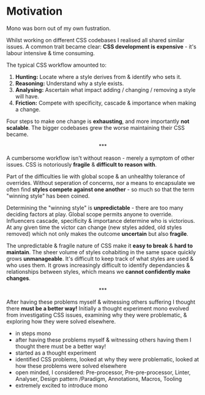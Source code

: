 # Motivation

Mono was born out of my own fustration.

Whilst working on different CSS codebases I realised all shared similar issues. A common trait became clear: **CSS development is expensive** - it's labour intensive & time consuming.

The typical CSS workflow amounted to:

1. **Hunting:** Locate where a style derives from & identify who sets it.
2. **Reasoning:** Understand why a style exists.
3. **Analysing:** Ascertain what impact adding / changing / removing a style will have.
4. **Friction:** Compete with specificity, cascade & importance when making a change.

Four steps to make one change is **exhausting**, and more importantly **not scalable**. The bigger codebases grew the worse maintaining their CSS became.

<p style="text-align:center">&ast;&ast;&ast;</p>

A cumbersome workflow isn't without reason - merely a symptom of  other issues. CSS is notoriously **fragile** & **difficult to reason with**. 

Part of the difficulties lie with global scope & an unhealthy tolerance of overrides. Without seperation of concerns, nor a means to encapsulate we often find **styles compete against one another** - so much so that the term "winning style" has been coined. 

Determining the "winning style" is **unpredictable** - there are too many deciding factors at play. Global scope permits anyone to override. Influencers cascade, specificity & importance determine who is victorious. At any given time the victor can change (new styles added, old styles removed) which not only makes the outcome **uncertain** but also **fragile**.

The unpredictable & fragile nature of CSS make it **easy to break** & **hard to maintain**. The sheer volume of styles cohabiting in the same space quickly grows **unmanageable**. It's difficult to keep track of what styles are used & who uses them. It grows increasingly difficult to identify dependancies & relationships between styles, which means we **cannot confidently make changes**.

<p style="text-align:center">&ast;&ast;&ast;</p>

After having these problems myself & witnessing others suffering I thought there **must be a better way!** Initially a thought experiment mono evolved from investigating CSS issues, examining why they were problematic, & exploring how they were solved elsewhere.


- in steps mono
- after having these problems myself & witnessing others having them I thought there must be a better way! 
- started as a thought experiment
- identified CSS problems, looked at why they were problematic, looked at how these problems were solved elsewhere
- open minded, I considered: Pre-processor, Pre-pre-processor, Linter, Analyser, Design pattern /Paradigm, Annotations, Macros, Tooling
- extremely excited to introduce mono










 